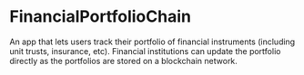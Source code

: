 # FinancialPortfolioChain
An app that lets users track their portfolio of financial instruments (including unit trusts, insurance, etc). Financial institutions can update the portfolio directly as the portfolios are stored on a blockchain network.
